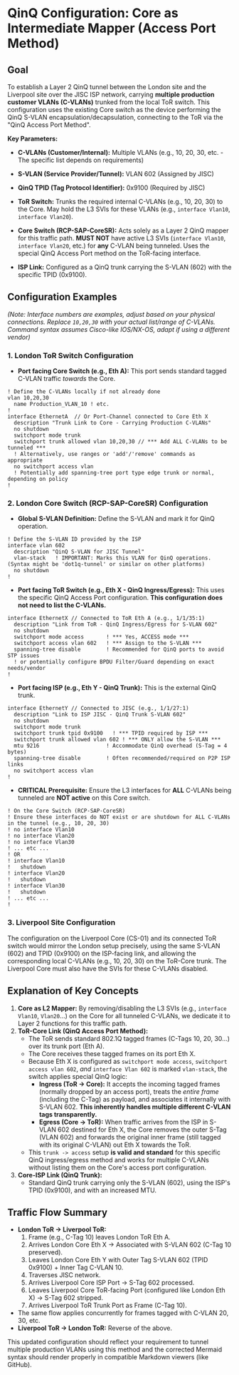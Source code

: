 # QinQ Configuration: Core as Intermediate Mapper (Access Port Method)

## Goal

To establish a Layer 2 QinQ tunnel between the London site and the Liverpool site over the JISC ISP network, carrying **multiple production customer VLANs (C-VLANs)** trunked from the local ToR switch. This configuration uses the existing Core switch as the device performing the QinQ S-VLAN encapsulation/decapsulation, connecting to the ToR via the "QinQ Access Port Method".

**Key Parameters:**
*   **C-VLANs (Customer/Internal):** Multiple VLANs (e.g., 10, 20, 30, etc. - The specific list depends on requirements)
*   **S-VLAN (Service Provider/Tunnel):** VLAN 602 (Assigned by JISC)
*   **QinQ TPID (Tag Protocol Identifier):** 0x9100 (Required by JISC)


*   **ToR Switch:** Trunks the required internal C-VLANs (e.g., 10, 20, 30) to the Core. May hold the L3 SVIs for these VLANs (e.g., `interface Vlan10`, `interface Vlan20`).
*   **Core Switch (RCP-SAP-CoreSR):** Acts solely as a Layer 2 QinQ mapper for this traffic path. **MUST NOT** have active L3 SVIs (`interface Vlan10`, `interface Vlan20`, etc.) for **any** C-VLAN being tunneled. Uses the special QinQ Access Port method on the ToR-facing interface.
*   **ISP Link:** Configured as a QinQ trunk carrying the S-VLAN (602) with the specific TPID (0x9100).

## Configuration Examples

*(Note: Interface numbers are examples, adjust based on your physical connections. Replace `10,20,30` with your actual list/range of C-VLANs. Command syntax assumes Cisco-like IOS/NX-OS, adapt if using a different vendor)*

### 1. London ToR Switch Configuration

*   **Port facing Core Switch (e.g., Eth A):** This port sends standard tagged C-VLAN traffic *towards* the Core.

```
! Define the C-VLANs locally if not already done
vlan 10,20,30
  name Production_VLAN_10 ! etc.
!
interface EthernetA  // Or Port-Channel connected to Core Eth X
  description "Trunk Link to Core - Carrying Production C-VLANs"
  no shutdown
  switchport mode trunk
  switchport trunk allowed vlan 10,20,30 // *** Add ALL C-VLANs to be tunneled ***
  ! Alternatively, use ranges or 'add'/'remove' commands as appropriate
  no switchport access vlan
  ! Potentially add spanning-tree port type edge trunk or normal, depending on policy
!
```

### 2. London Core Switch (RCP-SAP-CoreSR) Configuration

*   **Global S-VLAN Definition:** Define the S-VLAN and mark it for QinQ operation.

```
! Define the S-VLAN ID provided by the ISP
interface vlan 602
  description "QinQ S-VLAN for JISC Tunnel"
  vlan-stack   ! IMPORTANT: Marks this VLAN for QinQ operations. (Syntax might be 'dot1q-tunnel' or similar on other platforms)
  no shutdown
!
```

*   **Port facing ToR Switch (e.g., Eth X - QinQ Ingress/Egress):** This uses the specific QinQ Access Port configuration. **This configuration does not need to list the C-VLANs.**

```
interface EthernetX // Connected to ToR Eth A (e.g., 1/1/35:1)
  description "Link from ToR - QinQ Ingress/Egress for S-VLAN 602"
  no shutdown
  switchport mode access       ! *** Yes, ACCESS mode ***
  switchport access vlan 602   ! *** Assign to the S-VLAN ***
  spanning-tree disable        ! Recommended for QinQ ports to avoid STP issues
  ! or potentially configure BPDU Filter/Guard depending on exact needs/vendor
!
```

*   **Port facing ISP (e.g., Eth Y - QinQ Trunk):** This is the external QinQ trunk.

```
interface EthernetY // Connected to JISC (e.g., 1/1/27:1)
  description "Link to ISP JISC - QinQ Trunk S-VLAN 602"
  no shutdown
  switchport mode trunk
  switchport trunk tpid 0x9100   ! *** TPID required by ISP ***
  switchport trunk allowed vlan 602 ! *** ONLY allow the S-VLAN ***
  mtu 9216                     ! Accommodate QinQ overhead (S-Tag = 4 bytes)
  spanning-tree disable        ! Often recommended/required on P2P ISP links
  no switchport access vlan
!
```

*   **CRITICAL Prerequisite:** Ensure the L3 interfaces for **ALL** C-VLANs being tunneled are **NOT active** on this Core switch.

```
! On the Core Switch (RCP-SAP-CoreSR)
! Ensure these interfaces do NOT exist or are shutdown for ALL C-VLANs in the tunnel (e.g., 10, 20, 30)
! no interface Vlan10
! no interface Vlan20
! no interface Vlan30
! ... etc ...
! OR
! interface Vlan10
!   shutdown
! interface Vlan20
!   shutdown
! interface Vlan30
!   shutdown
! ... etc ...
!
```

### 3. Liverpool Site Configuration

The configuration on the Liverpool Core (CS-01) and its connected ToR switch would mirror the London setup precisely, using the same S-VLAN (602) and TPID (0x9100) on the ISP-facing link, and allowing the corresponding local C-VLANs (e.g., 10, 20, 30) on the ToR-Core trunk. The Liverpool Core must also have the SVIs for these C-VLANs disabled.

## Explanation of Key Concepts

1.  **Core as L2 Mapper:** By removing/disabling the L3 SVIs (e.g., `interface Vlan10`, `Vlan20`...) on the Core for all tunneled C-VLANs, we dedicate it to Layer 2 functions for this traffic path.
2.  **ToR-Core Link (QinQ Access Port Method):**
    *   The ToR sends standard 802.1Q tagged frames (C-Tags 10, 20, 30...) over its trunk port (Eth A).
    *   The Core receives these tagged frames on its port Eth X.
    *   Because Eth X is configured as `switchport mode access`, `switchport access vlan 602`, *and* `interface Vlan 602` is marked `vlan-stack`, the switch applies special QinQ logic:
        *   **Ingress (ToR -> Core):** It accepts the incoming tagged frames (normally dropped by an access port), treats the *entire frame* (including the C-Tag) as payload, and associates it internally with S-VLAN 602. **This inherently handles multiple different C-VLAN tags transparently.**
        *   **Egress (Core -> ToR):** When traffic arrives from the ISP in S-VLAN 602 destined for Eth X, the Core removes the outer S-Tag (VLAN 602) and forwards the original inner frame (still tagged with its original C-VLAN) out Eth X towards the ToR.
    *   This `trunk -> access` setup **is valid and standard** for this specific QinQ ingress/egress method and works for multiple C-VLANs without listing them on the Core's access port configuration.
3.  **Core-ISP Link (QinQ Trunk):**
    *   Standard QinQ trunk carrying only the S-VLAN (602), using the ISP's TPID (0x9100), and with an increased MTU.

## Traffic Flow Summary

*   **London ToR -> Liverpool ToR:**
    1.  Frame (e.g., C-Tag 10) leaves London ToR Eth A.
    2.  Arrives London Core Eth X -> Associated with S-VLAN 602 (C-Tag 10 preserved).
    3.  Leaves London Core Eth Y with Outer Tag S-VLAN 602 (TPID 0x9100) + Inner Tag C-VLAN 10.
    4.  Traverses JISC network.
    5.  Arrives Liverpool Core ISP Port -> S-Tag 602 processed.
    6.  Leaves Liverpool Core ToR-facing Port (configured like London Eth X) -> S-Tag 602 stripped.
    7.  Arrives Liverpool ToR Trunk Port as Frame (C-Tag 10).
*   The same flow applies concurrently for frames tagged with C-VLAN 20, 30, etc.
*   **Liverpool ToR -> London ToR:** Reverse of the above.

This updated configuration should reflect your requirement to tunnel multiple production VLANs using this method and the corrected Mermaid syntax should render properly in compatible Markdown viewers (like GitHub).